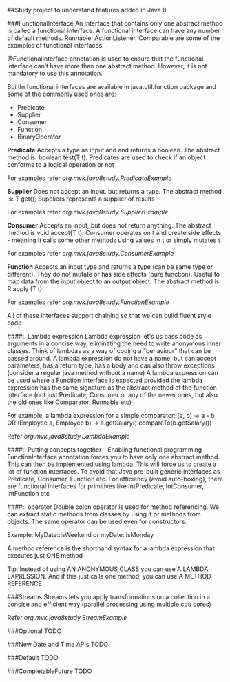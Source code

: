 ##Study project to understand features added in Java 8

###FunctionalInterface
 An interface that contains only one abstract method is called a functional interface. 
 A functional interface can have any number of default methods. 
 Runnable, ActionListener, Comparable are some of the examples of functional interfaces.
 
 @FunctionalInterface annotation is used to ensure that the functional interface can’t have more than one abstract method. However, it is not mandatory to use this annotation.
                                                                                                                           
 BuiltIn functional interfaces are available in java.util.function package and some of the commonly used ones are:
  * Predicate
  * Supplier
  * Consumer
  * Function
  * BinaryOperator
  
  **Predicate**
  Accepts a type as input and and returns a boolean. The abstract method is: boolean test(T t). Predicates are used to check if an object conforms to a logical operation or not
  
  For examples refer _org.mvk.java8study.PredicateExample_
  
  **Supplier**
  Does not accept an input, but returns a type. The abstract method is: T get();  Suppliers represents <obviously> a supplier of results
  
  For examples refer _org.mvk.java8study.SupplierExample_
  
  **Consumer**
  Accepts an input, but does not return anything. The abstract method is void accept(T t); Consumer operates on t and create side effects - meaning it calls some other methods using values in t or simply mutates t

  For examples refer _org.mvk.java8study.ConsumerExample_
  
  **Function**
  Accepts an input type and returns a type (can be same type or different). They do not mutate or has side effects (pure function). Useful to map data from the input object to an output object. The abstract method is R apply (T t)
  
  For examples refer _org.mvk.java8study.FunctionExample_
  
  All of these interfaces support chaining so that we can build fluent style code
  
####:: Lambda expression
Lambda expression let's us pass code as arguments in a concise way, eliminating the need to write anonymous inner classes. Think of lambdas as a way of coding a "behaviour" that can be passed around.
A lambda expression do not have a name, but can accept parameters, has a return type, has a body and can also throw exceptions (consider a regular java method without a name)
A lambda expression can be used where a Function Interface is expected provided the lambda expression has the same signature as the abstract method of the function interface (not just Predicate, Consumer or any of the newer ones, but also the old ones like Comparator, Runnable etc)

For example, a lambda expression for a simple comparator: (a, b) -> a - b OR (Employee a, Employee b) -> a.getSalary().compareTo(b.getSalary())

Refer _org.mvk.java8study.LambdaExample_ 

####:: Putting concepts together - Enabling functional programming
FunctionInterface annotation forces you to have only one abstract method. This can then be implemented using lambda. This will force us to create a lot of function
interfaces. To avoid that Java pre-built generic interfaces as Predicate, Consumer, Function etc. 
For efficiency (avoid auto-boxing), there are functional interfaces for primitives like IntPredicate, IntConsumer, IntFunction etc
  

####:: operator 
Double colon operator is used for method referencing. We can extract static methods from classes by using it or methods from objects. The same operator can be used even for constructors.

Example: MyDate::isWeekend or myDate::isMonday  

A method reference is the shorthand syntax for a lambda expression that executes just ONE method  

Tip: Instead of using AN ANONYMOUS CLASS you can use A LAMBDA EXPRESSION. And if this just calls one method, you can use A METHOD REFERENCE


###Streams
Streams lets you apply transformations on a collection in a concise and efficient way (parallel processing using multiple cpu cores)
 
Refer _org.mvk.java8study.StreamExample_


###Optional
TODO

###New Date and Time APIs
TODO

###Default
TODO

###CompletableFuture
TODO
